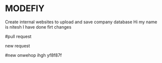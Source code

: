 # MODEFIY 
Create internal websites to upload and save company database 
Hi my name is nitesh 
I have done firt changes 

#pull request

new request

#new onwehop
ihgh
yf8f87f

